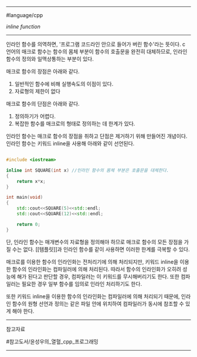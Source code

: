 
---

#language/cpp 

*inline function*

---

인라인 함수를 의역하면, '프로그램 코드라인 안으로 들어가 버린 함수'라는 뜻이다. c 언어의 매크로 함수는 함수의 몸체 부분이 함수의 호출문을 완전히 대체하므로, 인라인 함수의 정의와 일맥상통하는 부분이 있다.

매크로 함수의 장점은 아래와 같다.

1. 일반적인 함수에 비해 실행속도의 이점이 있다.
2. 자료형의 제한이 없다

매크로 함수의 단점은 아래와 같다.

1. 정의하기가 어렵다.
2. 복잡한 함수를 매크로의 형태로 정의하는 데 한계가 있다.

인라인 함수는 매크로 함수의 장점을 취하고 단점은 제거하기 위해 만들어진 개념이다.
인라인 함수는 키워드 inline을 사용해 아래와 같이 선언된다.

~~~Cpp

#include <iostream>

inline int SQUARE(int x) //인라인 함수의 몸체 부분은 호출문을 대체한다.
{
	return x*x;
}

int main(void)
{
	std::cout<<SQUARE(5)<<std::endl;
	std::cout<<SQUARE(12)<<std::endl;

	return 0;
}

~~~

단, 인라인 함수는 매개변수의 자료형을 정의해야 하므로 매크로 함수의 모든 장점을 가질 수는 없다. [[템플릿]]과 인라인 함수를 같이 사용하면 이러한 한계를 극복할 수 있다.

매크로를 이용한 함수의 인라인화는 전처리기에 의해 처리되지만, 키워드 inline을 이용한 함수의 인라인화는 컴파일러에 의해 처리된다. 따라서 함수의 인라인화가 오히려 성능에 해가 된다고 판단할 경우, 컴파일러는 이 키워드를 무시해버리기도 한다. 또한 컴파일러는 필요한 경우 일부 함수를 임의로 인라인 처리하기도 한다.

또한 키워드 inline을 이용한 함수의 인라인화는 컴파일러에 의해 처리되기 때문에, 인라인 함수의 원형 선언과 정의는 같은 파일 안에 위치하여 컴파일러가 동시에 참조할 수 있게 해야 한다.

---

참고자료

#참고도서/윤성우의_열혈_cpp_프로그래밍

---